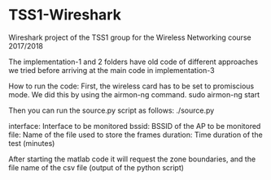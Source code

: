 # TSS1-Wireshark
Wireshark project of the TSS1 group for the Wireless Networking course 2017/2018

The implementation-1 and 2 folders have old code of different approaches we tried before arriving at the main code in implementation-3


How to run the code:
First, the wireless card has to be set to promiscious mode. We did this by using the airmon-ng command.
sudo airmon-ng start <wireless-intf>

Then you can run the source.py script as follows:
  ./source.py <interface> <bssid> <file> <duration>
 
interface: Interface to be monitored
bssid: BSSID of the AP to be monitored
file: Name of the file used to store the frames
duration: Time duration of the test (minutes)

After starting the matlab code it will request the zone boundaries, and the file name of the csv file (output of the python script)
